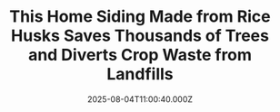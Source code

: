 ---
title: "This Home Siding Made from Rice Husks Saves Thousands of Trees and Diverts Crop Waste from Landfills"
date: 2025-08-04T11:00:40.000Z
category: Human Kindness
externalLink: "https://www.goodnewsnetwork.org/this-home-siding-made-from-rice-husks-saves-thousands-of-trees-diverts-ag-waste-from-landfills/"
image: ""
excerpt: "A groundbreaking new material made from upcycled rice husks in a zero-waste environment is giving homebuilders the option to reduce their carbon footprint while adding a rustic charm to their home’s exterior. The product, called ACRE, offers the warmth and beauty of real wood with all the conveniences of composites, and is available as siding, […] The post This Home…"
---